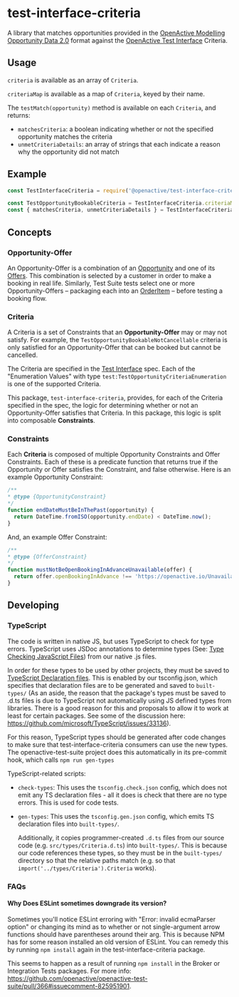# test-interface-criteria

A library that matches opportunities provided in the [OpenActive Modelling Opportunity Data 2.0](https://openactive.io/modelling-opportunity-data/) format against the [OpenActive Test Interface](https://openactive.io/test-interface/) Criteria.

## Usage

`criteria` is available as an array of `Criteria`.

`criteriaMap` is available as a map of `Criteria`, keyed by their name.

The `testMatch(opportunity)` method is available on each `Criteria`, and returns:
- `matchesCriteria`: a boolean indicating whether or not the specified opportunity matches the criteria
- `unmetCriteriaDetails`: an array of strings that each indicate a reason why the opportunity did not match

## Example

```javascript
const TestInterfaceCriteria = require('@openactive/test-interface-criteria');

const TestOpportunityBookableCriteria = TestInterfaceCriteria.criteriaMap.get('TestOpportunityBookable');
const { matchesCriteria, unmetCriteriaDetails } = TestInterfaceCriteria.testMatch(TestOpportunityBookableCriteria, opportunity);
```

## Concepts

### Opportunity-Offer

An Opportunity-Offer is a combination of an [Opportunity](https://openactive.io/open-booking-api/EditorsDraft/#dfn-opportunity) and one of its [Offers](https://openactive.io/modelling-opportunity-data/#describing-offers-code-schema-offer-code-). This combination is selected by a customer in order to make a booking in real life. Similarly, Test Suite tests select one or more Opportunity-Offers – packaging each into an [OrderItem](https://openactive.io/open-booking-api/EditorsDraft/#schema-orderitem) – before testing a booking flow.

### Criteria

A Criteria is a set of Constraints that an **Opportunity-Offer** may or may not satisfy. For example, the `TestOpportunityBookableNotCancellable` criteria is only satisfied for an Opportunity-Offer that can be booked but cannot be cancelled.

The Criteria are specified in the [Test Interface](https://openactive.io/test-interface) spec. Each of the "Enumeration Values" with type `test:TestOpportunityCriteriaEnumeration` is one of the supported Criteria.

This package, `test-interface-criteria`, provides, for each of the Criteria specified in the spec, the logic for determining whether or not an Opportunity-Offer satisfies that Criteria. In this package, this logic is split into composable **Constraints**.

### Constraints

Each **Criteria** is composed of multiple Opportunity Constraints and Offer Constraints. Each of these is a predicate function that returns true if the Opportunity or Offer satisfies the Constraint, and false otherwise. Here is an example Opportunity Constraint:

```js
/**
* @type {OpportunityConstraint}
*/
function endDateMustBeInThePast(opportunity) {
  return DateTime.fromISO(opportunity.endDate) < DateTime.now();
}
```

And, an example Offer Constraint:

```js
/**
* @type {OfferConstraint}
*/
function mustNotBeOpenBookingInAdvanceUnavailable(offer) {
  return offer.openBookingInAdvance !== 'https://openactive.io/Unavailable';
}
```

## Developing

### TypeScript

The code is written in native JS, but uses TypeScript to check for type errors. TypeScript uses JSDoc annotations to determine types (See: [Type Checking JavaScript Files](https://www.typescriptlang.org/docs/handbook/type-checking-javascript-files.html)) from our native .js files.

In order for these types to be used by other projects, they must be saved to [TypeScript Declaration files](https://www.typescriptlang.org/docs/handbook/declaration-files/introduction.html). This is enabled by our tsconfig.json, which specifies that declaration files are to be generated and saved to `built-types/` (As an aside, the reason that the package's types must be saved to .d.ts files is due to TypeScript not automatically using JS defined types from libraries. There is a good reason for this and proposals to allow it to work at least for certain packages. See some of the discussion here: https://github.com/microsoft/TypeScript/issues/33136).

For this reason, TypeScript types should be generated after code changes to make sure that test-interface-criteria consumers can use the new types. The openactive-test-suite project does this automatically in its pre-commit hook, which calls `npm run gen-types`

TypeScript-related scripts:

- `check-types`: This uses the `tsconfig.check.json` config, which does not emit any TS declaration files - all it does is check that there are no type errors. This is used for code tests.
- `gen-types`: This uses the `tsconfig.gen.json` config, which emits TS declaration files into `built-types/`.

  Additionally, it copies programmer-created `.d.ts` files from our source code (e.g. `src/types/Criteria.d.ts`) into `built-types/`. This is because our code references these types, so they must be in the `built-types/` directory so that the relative paths match (e.g. so that `import('../types/Criteria').Criteria` works).

### FAQs

#### Why Does ESLint sometimes downgrade its version?

Sometimes you'll notice ESLint erroring with "Error: invalid ecmaParser option" or changing its mind as to whether or not single-argument arrow functions should have parentheses around their arg. This is because NPM has for some reason installed an old version of ESLint. You can remedy this by running `npm install` again in the test-interface-criteria package.

This seems to happen as a result of running `npm install` in the Broker or Integration Tests packages. For more info: https://github.com/openactive/openactive-test-suite/pull/366#issuecomment-825951901.
